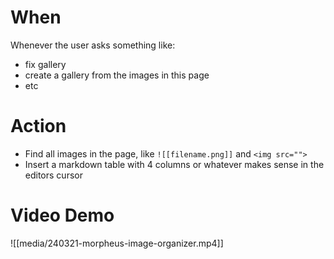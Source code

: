 # When
Whenever the user asks something like:
- fix gallery
- create a gallery from the images in this page
- etc

# Action
- Find all images in the page, like `![[filename.png]]` and `<img src="">`
- Insert a markdown table with 4 columns or whatever makes sense in the editors cursor

# Video Demo

![[media/240321-morpheus-image-organizer.mp4]]